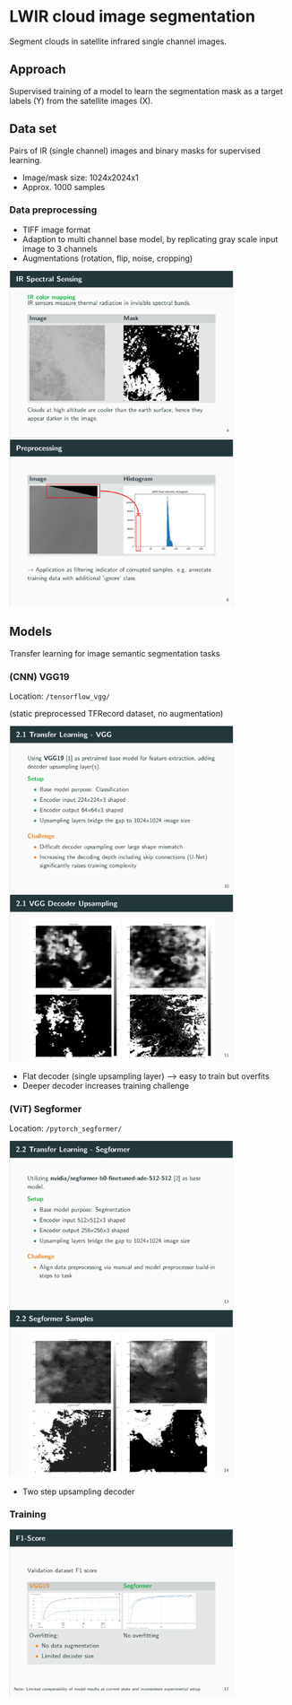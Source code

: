 # LWIR cloud image segmentation 

Segment clouds in satellite infrared single channel images.

## Approach 

Supervised training of a model to learn the segmentation mask as a target labels (Y) from the satellite images (X).

## Data set 

Pairs of IR (single channel) images and binary masks for supervised learning. 

- Image/mask size: 1024x2024x1 
- Approx. 1000 samples 

### Data preprocessing 

- TIFF image format 
- Adaption to multi channel base model, by replicating gray scale input image to 3 channels 
- Augmentations (rotation, flip, noise, cropping)

<img src="./docs/IR_color_mapping.png" alt="IR color mapping" width="400"/>
<img src="./docs/error_sample_histogram.png" alt="IR error sample intensity historgram" width="400"/>


## Models

Transfer learning for image semantic segmentation tasks

### (CNN) VGG19 

Location: <code>/tensorflow_vgg/</code>

(static preprocessed TFRecord dataset, no augmentation)

<img src="./docs/vgg_setup.png" alt="VGG19 setup" width="400"/>
<img src="./docs/vgg_rslts.png" alt="VGG19 results" width="400"/>

- Flat decoder (single upsampling layer) --> easy to train but overfits
- Deeper decoder increases training challenge

### (ViT) Segformer 
Location: <code>/pytorch_segformer/</code>

<img src="./docs/segformer_setup.png" alt="segformer setup" width="400"/>
<img src="./docs/segformer_rslts.png" alt="segformer results" width="400"/>

- Two step upsampling decoder


### Training 
<img src="./docs/f_scores.png" alt="f-scores" width="400"/>


